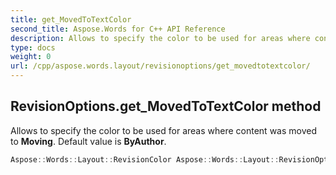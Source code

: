 ```yaml
---
title: get_MovedToTextColor
second_title: Aspose.Words for C++ API Reference
description: Allows to specify the color to be used for areas where content was moved to Moving. Default value is ByAuthor. 
type: docs
weight: 0
url: /cpp/aspose.words.layout/revisionoptions/get_movedtotextcolor/
---
```

## RevisionOptions.get_MovedToTextColor method


Allows to specify the color to be used for areas where content was moved to **Moving**. Default value is **ByAuthor**.

```cpp
Aspose::Words::Layout::RevisionColor Aspose::Words::Layout::RevisionOptions::get_MovedToTextColor()
```

